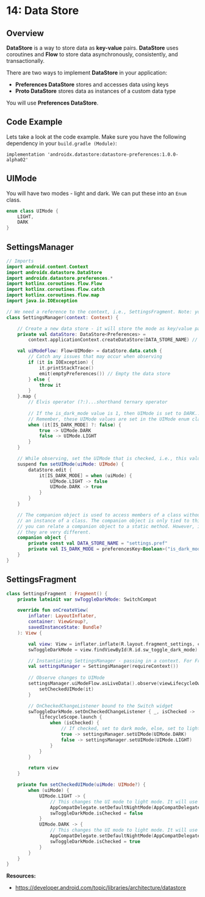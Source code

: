 # **14: Data Store**

## Overview

**DataStore** is a way to store data as **key-value** pairs. **DataStore** uses coroutines and **Flow** to store data asynchronously, consistently, and transactionally. 

There are two ways to implement **DataStore** in your application:
- **Preferences DataStore** stores and accesses data using keys
- **Proto DataStore** stores data as instances of a custom data type

You will use **Preferences DataStore**.

## Code Example

Lets take a look at the code example. Make sure you have the following dependency in your `build.gradle (Module)`:

`implementation 'androidx.datastore:datastore-preferences:1.0.0-alpha02'`

## UIMode

You will have two modes - light and dark. We can put these into an `Enum` class.

```kotlin
enum class UIMode {
    LIGHT,
    DARK
}
```

## SettingsManager

```kotlin
// Imports
import android.content.Context
import androidx.datastore.DataStore
import androidx.datastore.preferences.*
import kotlinx.coroutines.flow.Flow
import kotlinx.coroutines.flow.catch
import kotlinx.coroutines.flow.map
import java.io.IOException

// We need a reference to the context, i.e., SettingsFragment. Note: you can use this class with an Activity
class SettingsManager(context: Context) {

    // Create a new data store - it will store the mode as key/value pairs, i.e., is_dark_mode: 0 or is_dark_mode: 1
    private val dataStore: DataStore<Preferences> =
        context.applicationContext.createDataStore(DATA_STORE_NAME) // This constant is declared in a companion object at the bottom of this class

    val uiModeFlow: Flow<UIMode> = dataStore.data.catch {
        // Catch any issues that may occur when observing
        if (it is IOException) {
            it.printStackTrace()
            emit(emptyPreferences()) // Empty the data store
        } else {
            throw it
        }
    }.map {
        // Elvis operator (?:)...shorthand ternary operator
        
        // If the is_dark_mode value is 1, then UIMode is set to DARK...if is_dark_mode value is 0, then UIMode is set to LIGHT
        // Remember, these UIMode values are set in the UIMode enum class
        when (it[IS_DARK_MODE] ?: false) {
            true -> UIMode.DARK
            false -> UIMode.LIGHT
        }
    }

    // While observing, set the UIMode that is checked, i.e., this value will be based on whether or not the Switch widget is checked
    suspend fun setUIMode(uiMode: UIMode) {
        dataStore.edit {
            it[IS_DARK_MODE] = when (uiMode) {
                UIMode.LIGHT -> false
                UIMode.DARK -> true
            }
        }
    }

    // The companion object is used to access members of a class without creating 
    // an instance of a class. The companion object is only tied to this class. Also, 
    // you can relate a companion object to a static method. However, internally,
    // they are very different.
    companion object {
        private const val DATA_STORE_NAME = "settings.pref"
        private val IS_DARK_MODE = preferencesKey<Boolean>("is_dark_mode")
    }
}
```

## SettingsFragment

```kotlin
class SettingsFragment : Fragment() {
    private lateinit var swToggleDarkMode: SwitchCompat

    override fun onCreateView(
        inflater: LayoutInflater,
        container: ViewGroup?,
        savedInstanceState: Bundle?
    ): View {

        val view: View = inflater.inflate(R.layout.fragment_settings, container, false)
        swToggleDarkMode = view.findViewById(R.id.sw_toggle_dark_mode)

        // Instantiating SettingsManager - passing in a context. For Fragments, we use requireContext()...for Activities, we use this
        val settingsManager = SettingsManager(requireContext())
        
        // Observe changes to UIMode
        settingsManager.uiModeFlow.asLiveData().observe(viewLifecycleOwner) {
            setCheckedUIMode(it)
        }

        // OnCheckedChangeListener bound to the Switch widget
        swToggleDarkMode.setOnCheckedChangeListener { _, isChecked ->
            lifecycleScope.launch {
                when (isChecked) {
                    // If checked, set to dark mode, else, set to light mode
                    true -> settingsManager.setUIMode(UIMode.DARK)
                    false -> settingsManager.setUIMode(UIMode.LIGHT)
                }
            }
        }

        return view
    }

    private fun setCheckedUIMode(uiMode: UIMode?) {
        when (uiMode) {
            UIMode.LIGHT -> {
                // This changes the UI mode to light mode. It will use the default themes.xml
                AppCompatDelegate.setDefaultNightMode(AppCompatDelegate.MODE_NIGHT_NO) 
                swToggleDarkMode.isChecked = false
            }
            UIMode.DARK -> {
                // This changes the UI mode to light mode. It will use the night themes.xml
                AppCompatDelegate.setDefaultNightMode(AppCompatDelegate.MODE_NIGHT_YES) 
                swToggleDarkMode.isChecked = true
            }
        }
    }
}
```

**Resources:**
- https://developer.android.com/topic/libraries/architecture/datastore
